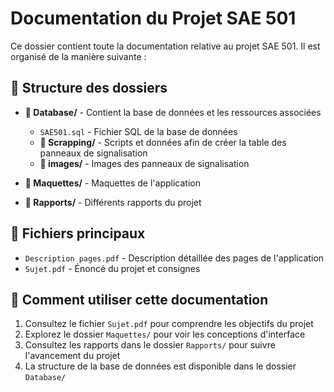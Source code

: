 # Documentation du Projet SAE 501

Ce dossier contient toute la documentation relative au projet SAE 501. Il est organisé de la manière suivante :

## 📁 Structure des dossiers

- **📂 Database/** - Contient la base de données et les ressources associées
  - `SAE501.sql` - Fichier SQL de la base de données
  - **📁 Scrapping/** - Scripts et données afin de créer la table des panneaux de signalisation
  - **📁 images/** - Images des panneaux de signalisation

- **📂 Maquettes/** - Maquettes de l'application

- **📂 Rapports/** - Différents rapports du projet

## 📄 Fichiers principaux

- `Description pages.pdf` - Description détaillée des pages de l'application
- `Sujet.pdf` - Énoncé du projet et consignes

## 📝 Comment utiliser cette documentation

1. Consultez le fichier `Sujet.pdf` pour comprendre les objectifs du projet
2. Explorez le dossier `Maquettes/` pour voir les conceptions d'interface
3. Consultez les rapports dans le dossier `Rapports/` pour suivre l'avancement du projet
4. La structure de la base de données est disponible dans le dossier `Database/`